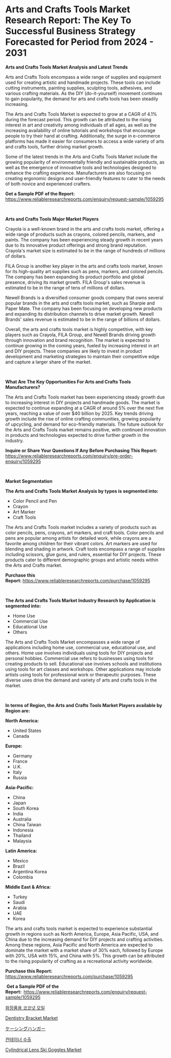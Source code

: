<p><h1>Arts and Crafts Tools Market Research Report: The Key To Successful Business Strategy Forecasted for Period from 2024 - 2031</h1></p><p><strong>Arts and Crafts Tools Market Analysis and Latest Trends</strong></p>
<p><p>Arts and Crafts Tools encompass a wide range of supplies and equipment used for creating artistic and handmade projects. These tools can include cutting instruments, painting supplies, sculpting tools, adhesives, and various crafting materials. As the DIY (do-it-yourself) movement continues to gain popularity, the demand for arts and crafts tools has been steadily increasing.</p><p>The Arts and Crafts Tools Market is expected to grow at a CAGR of 4.1% during the forecast period. This growth can be attributed to the rising interest in art and creativity among individuals of all ages, as well as the increasing availability of online tutorials and workshops that encourage people to try their hand at crafting. Additionally, the surge in e-commerce platforms has made it easier for consumers to access a wide variety of arts and crafts tools, further driving market growth.</p><p>Some of the latest trends in the Arts and Crafts Tools Market include the growing popularity of environmentally friendly and sustainable products, as well as the emergence of innovative tools and technologies designed to enhance the crafting experience. Manufacturers are also focusing on creating ergonomic designs and user-friendly features to cater to the needs of both novice and experienced crafters.</p></p>
<p><strong>Get a Sample PDF of the Report:&nbsp;</strong> <a href="https://www.reliableresearchreports.com/enquiry/request-sample/1059295">https://www.reliableresearchreports.com/enquiry/request-sample/1059295</a></p>
<p>&nbsp;</p>
<p><strong>Arts and Crafts Tools Major Market Players</strong></p>
<p><p>Crayola is a well-known brand in the arts and crafts tools market, offering a wide range of products such as crayons, colored pencils, markers, and paints. The company has been experiencing steady growth in recent years due to its innovative product offerings and strong brand reputation. Crayola's market size is estimated to be in the range of hundreds of millions of dollars.</p><p>FILA Group is another key player in the arts and crafts tools market, known for its high-quality art supplies such as pens, markers, and colored pencils. The company has been expanding its product portfolio and global presence, driving its market growth. FILA Group's sales revenue is estimated to be in the range of tens of millions of dollars.</p><p>Newell Brands is a diversified consumer goods company that owns several popular brands in the arts and crafts tools market, such as Sharpie and Paper Mate. The company has been focusing on developing new products and expanding its distribution channels to drive market growth. Newell Brands' sales revenue is estimated to be in the range of billions of dollars.</p><p>Overall, the arts and crafts tools market is highly competitive, with key players such as Crayola, FILA Group, and Newell Brands driving growth through innovation and brand recognition. The market is expected to continue growing in the coming years, fueled by increasing interest in art and DIY projects. These companies are likely to invest in product development and marketing strategies to maintain their competitive edge and capture a larger share of the market.</p></p>
<p>&nbsp;</p>
<p><strong>What Are The Key Opportunities For Arts and Crafts Tools Manufacturers?</strong></p>
<p><p>The Arts and Crafts Tools market has been experiencing steady growth due to increasing interest in DIY projects and handmade goods. The market is expected to continue expanding at a CAGR of around 5% over the next five years, reaching a value of over $40 billion by 2025. Key trends driving growth include the rise of online crafting communities, growing popularity of upcycling, and demand for eco-friendly materials. The future outlook for the Arts and Crafts Tools market remains positive, with continued innovation in products and technologies expected to drive further growth in the industry.</p></p>
<p><strong>Inquire or Share Your Questions If Any Before Purchasing This Report:</strong> <a href="https://www.reliableresearchreports.com/enquiry/pre-order-enquiry/1059295">https://www.reliableresearchreports.com/enquiry/pre-order-enquiry/1059295</a></p>
<p>&nbsp;</p>
<p><strong>Market Segmentation</strong></p>
<p><strong>The Arts and Crafts Tools Market Analysis by types is segmented into:</strong></p>
<p><ul><li>Color Pencil and Pen</li><li>Crayon</li><li>Art Marker</li><li>Craft Tools</li></ul></p>
<p><p>The Arts and Crafts Tools market includes a variety of products such as color pencils, pens, crayons, art markers, and craft tools. Color pencils and pens are popular among artists for detailed work, while crayons are a favorite among children for their vibrant colors. Art markers are used for blending and shading in artwork. Craft tools encompass a range of supplies including scissors, glue guns, and rulers, essential for DIY projects. These products cater to different demographic groups and artistic needs within the Arts and Crafts market.</p></p>
<p><strong>Purchase this Report:&nbsp;</strong><a href="https://www.reliableresearchreports.com/purchase/1059295">https://www.reliableresearchreports.com/purchase/1059295</a></p>
<p>&nbsp;</p>
<p><strong>The Arts and Crafts Tools Market Industry Research by Application is segmented into:</strong></p>
<p><ul><li>Home Use</li><li>Commercial Use</li><li>Educational Use</li><li>Others</li></ul></p>
<p><p>The Arts and Crafts Tools Market encompasses a wide range of applications including home use, commercial use, educational use, and others. Home use involves individuals using tools for DIY projects and personal hobbies. Commercial use refers to businesses using tools for creating products to sell. Educational use involves schools and institutions using tools for art classes and workshops. Other applications may include artists using tools for professional work or therapeutic purposes. These diverse uses drive the demand and variety of arts and crafts tools in the market.</p></p>
<p>&nbsp;</p>
<p><strong>In terms of Region, the Arts and Crafts Tools Market Players available by Region are:</strong></p>
<p>
    <p> <strong> North America: </strong>
        <ul>
            <li>United States</li>
            <li>Canada</li>
        </ul>
        </p> 
    <p> <strong> Europe: </strong>
        <ul>
            <li>Germany</li>
            <li>France</li>
            <li>U.K.</li>
            <li>Italy</li>
            <li>Russia</li>
        </ul>
        </p> 
    <p> <strong> Asia-Pacific: </strong>
        <ul>
            <li>China</li>
            <li>Japan</li>
            <li>South Korea</li>
            <li>India</li>
            <li>Australia</li>
            <li>China Taiwan</li>
            <li>Indonesia</li>
            <li>Thailand</li>
            <li>Malaysia</li>
        </ul>
        </p> 
    <p> <strong> Latin America: </strong>
        <ul>
            <li>Mexico</li>
            <li>Brazil</li>
            <li>Argentina Korea</li>
            <li>Colombia</li>
        </ul>
        </p> 
    <p> <strong> Middle East & Africa: </strong>
        <ul>
            <li>Turkey</li>
            <li>Saudi</li>
            <li>Arabia</li>
            <li>UAE</li>
            <li>Korea</li>
        </ul>
    </p>
    </p>
<p><p>The arts and crafts tools market is expected to experience substantial growth in regions such as North America, Europe, Asia Pacific, USA, and China due to the increasing demand for DIY projects and crafting activities. Among these regions, Asia Pacific and North America are expected to dominate the market with a market share of 30% each, followed by Europe with 20%, USA with 15%, and China with 5%. This growth can be attributed to the rising popularity of crafting as a recreational activity worldwide.</p></p>
<p><strong>Purchase this Report: </strong><a href="https://www.reliableresearchreports.com/purchase/1059295">https://www.reliableresearchreports.com/purchase/1059295</a></p>
<p>&nbsp;<strong>Get a Sample PDF of the Report:&nbsp;&nbsp;</strong><a href="https://www.reliableresearchreports.com/enquiry/request-sample/1059295">https://www.reliableresearchreports.com/enquiry/request-sample/1059295</a></p>
<p><strong></strong></p>
<p><p><a href="https://github.com/vsn7qpua81q/Market-Research-Report-List-1/blob/main/69441762639.md">화장품용 코코넛 오일</a></p><p><a href="https://issuu.com/reportprime-2/docs/dentistry-bracket-market-size-2030.pptx">Dentistry Bracket Market</a></p><p><a href="https://github.com/xnljig2898992/Market-Research-Report-List-1/blob/main/96767583006.md">ケーシングハンガー</a></p><p><a href="https://github.com/trmesnao7959541/Market-Research-Report-List-1/blob/main/90445102638.md">컨테이너 수출</a></p><p><a href="https://issuu.com/reportprime-2/docs/cylindrical-lens-ski-goggles-market-size-2030.pptx">Cylindrical Lens Ski Goggles Market</a></p></p>